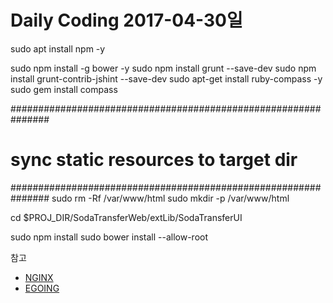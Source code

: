 # Daily Coding 2017-04-30일


sudo apt install npm -y

sudo npm install -g bower -y
sudo npm install grunt --save-dev
sudo npm install grunt-contrib-jshint --save-dev
sudo apt-get install ruby-compass -y
sudo gem install compass

###############################################################
# sync static resources to target dir
###############################################################
sudo rm -Rf /var/www/html
sudo mkdir -p /var/www/html

cd $PROJ_DIR/SodaTransferWeb/extLib/SodaTransferUI




sudo npm install
sudo bower install --allow-root








참고
* [NGINX](https://www.nginx.com/resources/admin-guide/serving-static-content/)
* [EGOING](https://opentutorials.org/module/384/4508)
